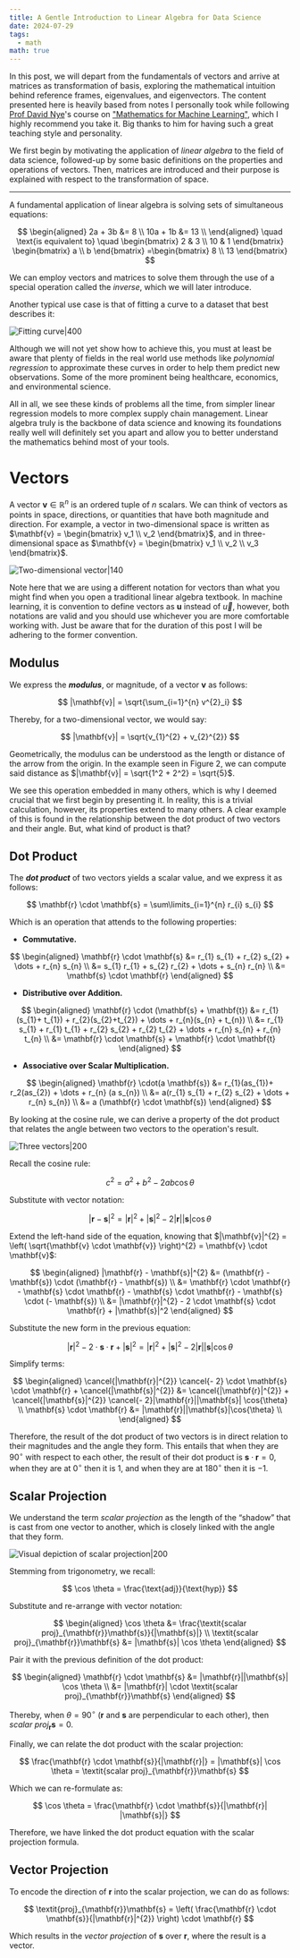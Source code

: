 ```yaml
---
title: A Gentle Introduction to Linear Algebra for Data Science
date: 2024-07-29
tags:
  - math
math: true
---
```


In this post, we will depart from the fundamentals of vectors and arrive at matrices as transformation of basis, exploring the mathematical intuition behind reference frames, eigenvalues, and eigenvectors. The content presented here is heavily based from notes I personally took while following [Prof David Nye](https://profiles.imperial.ac.uk/david.dye)'s course on ["Mathematics for Machine Learning"](https://www.coursera.org/learn/linear-algebra-machine-learning?specialization=mathematics-machine-learning), which I highly recommend you take it. Big thanks to him for having such a great teaching style and personality.

We first begin by motivating the application of _linear algebra_ to the field of data science, followed-up by some basic definitions on the properties and operations of vectors. Then, matrices are introduced and their purpose is explained with respect to the transformation of space.

---

A fundamental application of linear algebra is solving sets of simultaneous equations:

$$
\begin{aligned}
2a + 3b &= 8 \\
10a + 1b &= 13 \\
\end{aligned}
\quad \text{is equivalent to} \quad
\begin{bmatrix}
2 & 3 \\
10 & 1
\end{bmatrix}
\begin{bmatrix} a \\ b \end{bmatrix}
=\begin{bmatrix} 8 \\ 13 \end{bmatrix}
$$

We can employ vectors and matrices to solve them through the use of a special operation called the _inverse_, which we will later introduce.

Another typical use case is that of fitting a curve to a dataset that best describes it:

![Fitting curve|400](assets/fitting_curve.png)

Although we will not yet show how to achieve this, you must at least be aware that plenty of fields in the real world use methods like _polynomial regression_ to approximate these curves in order to help them predict new observations. Some of the more prominent being healthcare, economics, and environmental science.

All in all, we see these kinds of problems all the time, from simpler linear regression models to more complex supply chain management. Linear algebra truly is the backbone of data science and knowing its foundations really well will definitely set you apart and allow you to better understand the mathematics behind most of your tools.

# Vectors

A vector $\mathbf{v} \in \mathbb{R}^{n}$ is an ordered tuple of $n$ scalars. We can think of vectors as points in space, directions, or quantities that have both magnitude and direction. For example, a vector in two-dimensional space is written as $\mathbf{v} = \begin{bmatrix} v_1 \\ v_2 \end{bmatrix}$, and in three-dimensional space as $\mathbf{v} = \begin{bmatrix} v_1 \\ v_2 \\ v_3 \end{bmatrix}$.

![Two-dimensional vector|140](assets/vector.png)

Note here that we are using a different notation for vectors than what you might find when you open a traditional linear algebra textbook. In machine learning, it is convention to define vectors as $\mathbf{u}$ instead of $\vec{u}$, however, both notations are valid and you should use whichever you are more comfortable working with. Just be aware that for the duration of this post I will be adhering to the former convention.

## Modulus

We express the ***modulus***, or magnitude, of a vector $\mathbf{v}$ as follows:

$$
|\mathbf{v}| = \sqrt{\sum_{i=1}^{n} v^{2}_i}
$$

Thereby, for a two-dimensional vector, we would say:

$$
|\mathbf{v}| = \sqrt{v_{1}^{2} + v_{2}^{2}}
$$

Geometrically, the modulus can be understood as the length or distance of the arrow from the origin. In the example seen in Figure 2, we can compute said distance as $|\mathbf{v}| = \sqrt{1^2 + 2^2} = \sqrt{5}$.

We see this operation embedded in many others, which is why I deemed crucial that we first begin by presenting it. In reality, this is a trivial calculation, however, its properties extend to many others. A clear example of this is found in the relationship between the dot product of two vectors and their angle. But, what kind of product is that?

## Dot Product

The ***dot product*** of two vectors yields a scalar value, and we express it as follows:

$$
\mathbf{r} \cdot \mathbf{s} = \sum\limits_{i=1}^{n} r_{i} s_{i}
$$

Which is an operation that attends to the following properties:

- **Commutative.**

$$
\begin{aligned}
\mathbf{r} \cdot \mathbf{s} &= r_{1} s_{1} + r_{2} s_{2} + \dots + r_{n} s_{n} \\
&= s_{1} r_{1} + s_{2} r_{2} + \dots + s_{n} r_{n} \\
&= \mathbf{s} \cdot \mathbf{r}
\end{aligned}
$$

- **Distributive over Addition.**

$$
\begin{aligned}
\mathbf{r} \cdot (\mathbf{s} + \mathbf{t}) &= r_{1}(s_{1}+ t_{1}) + r_{2}(s_{2}+t_{2}) + \dots + r_{n}(s_{n} + t_{n}) \\
&= r_{1} s_{1} + r_{1} t_{1} + r_{2} s_{2} + r_{2} t_{2} + \dots + r_{n} s_{n} + r_{n} t_{n} \\
&= \mathbf{r} \cdot \mathbf{s} + \mathbf{r} \cdot \mathbf{t}
\end{aligned}
$$

- **Associative over Scalar Multiplication.**

$$
\begin{aligned}
\mathbf{r} \cdot(a \mathbf{s}) &= r_{1}(as_{1})+ r_2(as_{2}) + \dots + r_{n} (a s_{n}) \\
&= a(r_{1} s_{1} + r_{2} s_{2} + \dots + r_{n} s_{n}) \\
&= a (\mathbf{r} \cdot \mathbf{s})
\end{aligned}
$$

By looking at the cosine rule, we can derive a property of the dot product that relates the angle between two vectors to the operation's result.

![Three vectors|200](assets/cosine_rule.png)

Recall the cosine rule:

$$
c^{2}= a^{2} + b^{2} - 2ab\cos{\theta}
$$

Substitute with vector notation:

$$
| \mathbf{r} - \mathbf{s} |^{2} = |\mathbf{r}|^{2} + |\mathbf{s}|^{2} - 2|\mathbf{r}| |\mathbf{s}| \cos{\theta}
$$

Extend the left-hand side of the equation, knowing that $|\mathbf{v}|^{2} = \left( \sqrt{\mathbf{v} \cdot \mathbf{v}} \right)^{2} = \mathbf{v} \cdot \mathbf{v}$:

$$
\begin{aligned}
|\mathbf{r} - \mathbf{s}|^{2} &= (\mathbf{r} - \mathbf{s}) \cdot (\mathbf{r} - \mathbf{s}) \\
&= \mathbf{r} \cdot \mathbf{r} - \mathbf{s} \cdot \mathbf{r} - \mathbf{s} \cdot \mathbf{r} - \mathbf{s} \cdot (- \mathbf{s}) \\
&= |\mathbf{r}|^{2} - 2 \cdot \mathbf{s} \cdot \mathbf{r} + |\mathbf{s}|^2
\end{aligned}
$$

Substitute the new form in the previous equation:

$$
|\mathbf{r}|^{2} - 2 \cdot \mathbf{s} \cdot \mathbf{r} + |\mathbf{s}|^{2} = |\mathbf{r}|^{2} + |\mathbf{s}|^{2} - 2 |\mathbf{r}| |\mathbf{s}| \cos{\theta}
$$

Simplify terms:

$$
\begin{aligned}
\cancel{|\mathbf{r}|^{2}} \cancel{- 2} \cdot \mathbf{s} \cdot \mathbf{r} + \cancel{|\mathbf{s}|^{2}} &= \cancel{|\mathbf{r}|^{2}} + \cancel{|\mathbf{s}|^{2}} \cancel{- 2}|\mathbf{r}||\mathbf{s}| \cos{\theta} \\
\mathbf{s} \cdot \mathbf{r} &= |\mathbf{r}||\mathbf{s}|\cos{\theta} \\
\end{aligned}
$$

Therefore, the result of the dot product of two vectors is in direct relation to their magnitudes and the angle they form. This entails that when they are $90^\circ$ with respect to each other, the result of their dot product is $\mathbf{s} \cdot \mathbf{r} = 0$, when they are at $0^\circ$ then it is $1$, and when they are at $180^\circ$ then it is $-1$.

## Scalar Projection

We understand the term *scalar projection* as the length of the “shadow” that is cast from one vector to another, which is closely linked with the angle that they form.

![Visual depiction of scalar projection|200](assets/scalar_projection.png)

Stemming from trigonometry, we recall:

$$
\cos \theta = \frac{\text{adj}}{\text{hyp}}
$$

Substitute and re-arrange with vector notation:

$$
\begin{aligned}
\cos \theta &= \frac{\textit{scalar proj}_{\mathbf{r}}\mathbf{s}}{|\mathbf{s}|} \\
\textit{scalar proj}_{\mathbf{r}}\mathbf{s} &= |\mathbf{s}| \cos \theta
\end{aligned}
$$

Pair it with the previous definition of the dot product:

$$
\begin{aligned}
\mathbf{r} \cdot \mathbf{s} &= |\mathbf{r}||\mathbf{s}| \cos \theta \\
&= |\mathbf{r}| \cdot \textit{scalar proj}_{\mathbf{r}}\mathbf{s}
\end{aligned}
$$

Thereby, when $\theta = 90^\circ$ ($\mathbf{r}$ and $\mathbf{s}$ are perpendicular to each other), then $\textit{scalar proj}_{\mathbf{r}}\mathbf{s} = 0$.

Finally, we can relate the dot product with the scalar projection:

$$
\frac{\mathbf{r} \cdot \mathbf{s}}{|\mathbf{r}|} = |\mathbf{s}| \cos \theta = \textit{scalar proj}_{\mathbf{r}}\mathbf{s}
$$

Which we can re-formulate as:

$$
\cos \theta = \frac{\mathbf{r} \cdot \mathbf{s}}{|\mathbf{r}| |\mathbf{s}|}
$$

Therefore, we have linked the dot product equation with the scalar projection formula.

## Vector Projection

To encode the direction of $\mathbf{r}$ into the scalar projection, we can do as follows:

$$
\textit{proj}_{\mathbf{r}}\mathbf{s} = \left( \frac{\mathbf{r} \cdot \mathbf{s}}{|\mathbf{r}|^{2}} \right) \cdot \mathbf{r}
$$

Which results in the *vector projection* of $\mathbf{s}$ over $\mathbf{r}$, where the result is a vector.

